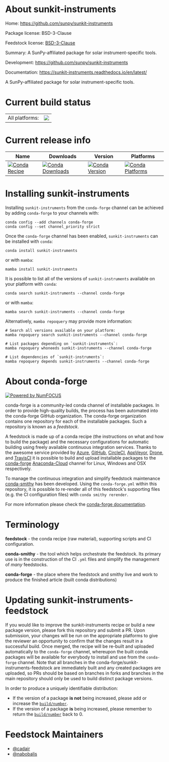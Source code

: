 About sunkit-instruments
========================

Home: https://github.com/sunpy/sunkit-instruments

Package license: BSD-3-Clause

Feedstock license: [BSD-3-Clause](https://github.com/conda-forge/sunkit-instruments-feedstock/blob/main/LICENSE.txt)

Summary: A SunPy-affiliated package for solar instrument-specific tools.

Development: https://github.com/sunpy/sunkit-instruments

Documentation: https://sunkit-instruments.readthedocs.io/en/latest/

A SunPy-affiliated package for solar instrument-specific tools.


Current build status
====================


<table><tr><td>All platforms:</td>
    <td>
      <a href="https://dev.azure.com/conda-forge/feedstock-builds/_build/latest?definitionId=10913&branchName=main">
        <img src="https://dev.azure.com/conda-forge/feedstock-builds/_apis/build/status/sunkit-instruments-feedstock?branchName=main">
      </a>
    </td>
  </tr>
</table>

Current release info
====================

| Name | Downloads | Version | Platforms |
| --- | --- | --- | --- |
| [![Conda Recipe](https://img.shields.io/badge/recipe-sunkit--instruments-green.svg)](https://anaconda.org/conda-forge/sunkit-instruments) | [![Conda Downloads](https://img.shields.io/conda/dn/conda-forge/sunkit-instruments.svg)](https://anaconda.org/conda-forge/sunkit-instruments) | [![Conda Version](https://img.shields.io/conda/vn/conda-forge/sunkit-instruments.svg)](https://anaconda.org/conda-forge/sunkit-instruments) | [![Conda Platforms](https://img.shields.io/conda/pn/conda-forge/sunkit-instruments.svg)](https://anaconda.org/conda-forge/sunkit-instruments) |

Installing sunkit-instruments
=============================

Installing `sunkit-instruments` from the `conda-forge` channel can be achieved by adding `conda-forge` to your channels with:

```
conda config --add channels conda-forge
conda config --set channel_priority strict
```

Once the `conda-forge` channel has been enabled, `sunkit-instruments` can be installed with `conda`:

```
conda install sunkit-instruments
```

or with `mamba`:

```
mamba install sunkit-instruments
```

It is possible to list all of the versions of `sunkit-instruments` available on your platform with `conda`:

```
conda search sunkit-instruments --channel conda-forge
```

or with `mamba`:

```
mamba search sunkit-instruments --channel conda-forge
```

Alternatively, `mamba repoquery` may provide more information:

```
# Search all versions available on your platform:
mamba repoquery search sunkit-instruments --channel conda-forge

# List packages depending on `sunkit-instruments`:
mamba repoquery whoneeds sunkit-instruments --channel conda-forge

# List dependencies of `sunkit-instruments`:
mamba repoquery depends sunkit-instruments --channel conda-forge
```


About conda-forge
=================

[![Powered by
NumFOCUS](https://img.shields.io/badge/powered%20by-NumFOCUS-orange.svg?style=flat&colorA=E1523D&colorB=007D8A)](https://numfocus.org)

conda-forge is a community-led conda channel of installable packages.
In order to provide high-quality builds, the process has been automated into the
conda-forge GitHub organization. The conda-forge organization contains one repository
for each of the installable packages. Such a repository is known as a *feedstock*.

A feedstock is made up of a conda recipe (the instructions on what and how to build
the package) and the necessary configurations for automatic building using freely
available continuous integration services. Thanks to the awesome service provided by
[Azure](https://azure.microsoft.com/en-us/services/devops/), [GitHub](https://github.com/),
[CircleCI](https://circleci.com/), [AppVeyor](https://www.appveyor.com/),
[Drone](https://cloud.drone.io/welcome), and [TravisCI](https://travis-ci.com/)
it is possible to build and upload installable packages to the
[conda-forge](https://anaconda.org/conda-forge) [Anaconda-Cloud](https://anaconda.org/)
channel for Linux, Windows and OSX respectively.

To manage the continuous integration and simplify feedstock maintenance
[conda-smithy](https://github.com/conda-forge/conda-smithy) has been developed.
Using the ``conda-forge.yml`` within this repository, it is possible to re-render all of
this feedstock's supporting files (e.g. the CI configuration files) with ``conda smithy rerender``.

For more information please check the [conda-forge documentation](https://conda-forge.org/docs/).

Terminology
===========

**feedstock** - the conda recipe (raw material), supporting scripts and CI configuration.

**conda-smithy** - the tool which helps orchestrate the feedstock.
                   Its primary use is in the construction of the CI ``.yml`` files
                   and simplify the management of *many* feedstocks.

**conda-forge** - the place where the feedstock and smithy live and work to
                  produce the finished article (built conda distributions)


Updating sunkit-instruments-feedstock
=====================================

If you would like to improve the sunkit-instruments recipe or build a new
package version, please fork this repository and submit a PR. Upon submission,
your changes will be run on the appropriate platforms to give the reviewer an
opportunity to confirm that the changes result in a successful build. Once
merged, the recipe will be re-built and uploaded automatically to the
`conda-forge` channel, whereupon the built conda packages will be available for
everybody to install and use from the `conda-forge` channel.
Note that all branches in the conda-forge/sunkit-instruments-feedstock are
immediately built and any created packages are uploaded, so PRs should be based
on branches in forks and branches in the main repository should only be used to
build distinct package versions.

In order to produce a uniquely identifiable distribution:
 * If the version of a package **is not** being increased, please add or increase
   the [``build/number``](https://docs.conda.io/projects/conda-build/en/latest/resources/define-metadata.html#build-number-and-string).
 * If the version of a package **is** being increased, please remember to return
   the [``build/number``](https://docs.conda.io/projects/conda-build/en/latest/resources/define-metadata.html#build-number-and-string)
   back to 0.

Feedstock Maintainers
=====================

* [@cadair](https://github.com/cadair/)
* [@nabobalis](https://github.com/nabobalis/)

